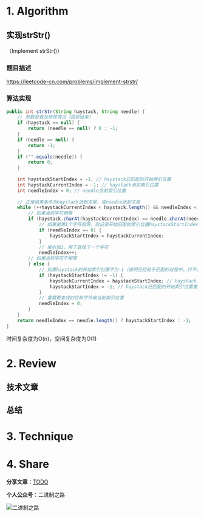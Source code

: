 # 1. Algorithm

## 实现strStr()

（Implement strStr()）

### 题目描述

https://leetcode-cn.com/problems/implement-strstr/

### 算法实现

```java
public int strStr(String haystack, String needle) {
    // 参数检查及特殊情况（提前结束）
    if (haystack == null) {
        return (needle == null) ? 0 : -1;
    }
    if (needle == null) {
        return -1;
    }
    if ("".equals(needle)) {
        return 0;
    }
    
    int haystackStartIndex = -1; // haystack已匹配的开始索引位置
    int haystackCurrentIndex = -1; // haystack当前索引位置
    int needleIndex = 0; // needle当前索引位置
    
    // 正常结束条件为haystack达到末尾，或needle达到末尾
    while (++haystackCurrentIndex < haystack.length() && needleIndex < needle.length()) {
    	// 如果当前字符相等
        if (haystack.charAt(haystackCurrentIndex) == needle.charAt(needleIndex)) {
        	// 如果是第1个字符相等，则记录开始匹配的索引位置haystackStartIndex
            if (needleIndex == 0) {
                haystackStartIndex = haystackCurrentIndex;
            }
            // 索引加1，用于查找下一个字符
            needleIndex++;
        // 如果当前字符不相等
        } else {
        	// 如果haystack的开始索引位置不为-1（说明已经处于匹配的过程中，只不过当前字符不相等）
            if (haystackStartIndex != -1) {
                haystackCurrentIndex = haystackStartIndex; // haystack当前索引号设置为haystackStartIndex，用于从下一个字符开始查找
                haystackStartIndex = -1; // haystack已匹配的开始索引位置重置，用于重新进行下一轮查找
            }
            // 重置要查找的目标字符串当前索引位置
            needleIndex = 0;
        }
    }
    return needleIndex == needle.length() ? haystackStartIndex : -1;
}
```

时间复杂度为O(n)，空间复杂度为O(1)

# 2. Review

## 技术文章

## 总结

# 3. Technique

# 4. Share

**分享文章**：[TODO](https://mp.weixin.qq.com/s/TprwjqaSdKVrLO0msi_VUA)

**个人公众号**：二进制之路

![二进制之路](https://note.youdao.com/yws/public/resource/c590ee50585156111cc240ca1943cebf/xmlnote/021950D7D8FC4A8E91B08CDBD68547F2/80591)


